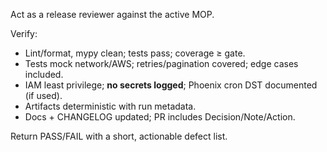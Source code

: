 Act as a release reviewer against the active MOP.

Verify:
- Lint/format, mypy clean; tests pass; coverage ≥ gate.
- Tests mock network/AWS; retries/pagination covered; edge cases included.
- IAM least privilege; **no secrets logged**; Phoenix cron DST documented (if used).
- Artifacts deterministic with run metadata.
- Docs + CHANGELOG updated; PR includes Decision/Note/Action.

Return PASS/FAIL with a short, actionable defect list.
